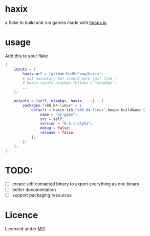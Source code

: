 # haxix

a flake to build and run games made with [heaps.io](https://heaps.io/)

# usage

Add this to your flake

```nix
{
    inputs = {
        haxix.url = "github:MadMcCrow/haxix";
        # not mandatory but should work just fine :
        # haxix.inputs.nixpkgs.follows = "nixpkgs";
        ...
    };

    outputs = {self, nixpkgs, haxix, ...} : {
        packages."x86_64-linux" = {
            default = haxix.lib."x86_64-linux".heaps.buildGame {
                name = "my-game";
                src = self;
                version = "0.0.1-alpha";
                debug = false;
                release = false;
            };
        };
    };
}

```

# TODO:

 - [ ] create self contained binary to export everything as one binary
 - [ ] better documentation
 - [ ] support packaging resources

# Licence
Licensed under [MIT](Licence.md)
